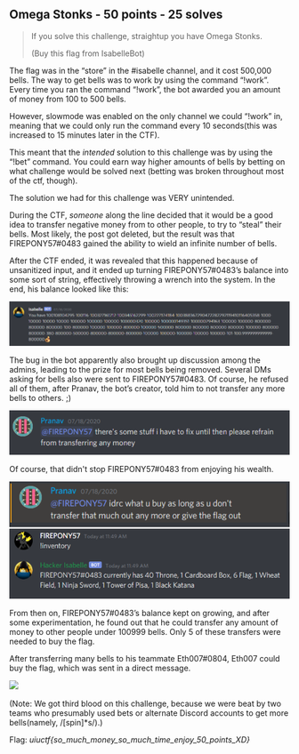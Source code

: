 ## Omega Stonks - 50 points - 25 solves

>If you solve this challenge, straightup you have Omega Stonks.
>
>(Buy this flag from IsabelleBot)

The flag was in the “store” in the #isabelle channel, and it cost 500,000 bells. The way to get bells was to work by using the command “!work”. Every time you ran the command “!work”, the bot awarded you an amount of money from 100 to 500 bells.

However, slowmode was enabled on the only channel we could “!work” in, meaning that we could only run the command every 10 seconds(this was increased to 15 minutes later in the CTF). 

This meant that the *intended* solution to this challenge was by using the “!bet” command. You could earn way higher amounts of bells by betting on what challenge would be solved next (betting was broken throughout most of the ctf, though). 

The solution we had for this challenge was VERY unintended. 

During the CTF, *someone* along the line decided that it would be a good idea to transfer negative money from to other people, to try to “steal” their bells. Most likely, the post got deleted, but the result was that FIREPONY57#0483 gained the ability to wield an infinite number of bells. 

After the CTF ended, it was revealed that this happened because of unsanitized input, and it ended up turning FIREPONY57#0483’s balance into some sort of string, effectively throwing a wrench into the system. In the end, his balance looked like this:

![](Images/omega_stonks/writeup2.PNG)

The bug in the bot apparently also brought up discussion among the admins, leading to the prize for most bells being removed. Several DMs asking for bells also were sent to FIREPONY57#0483. Of course, he refused all of them, after Pranav, the bot’s creator, told him to not transfer any more bells to others. ;) 

![](Images/omega_stonks/writeup3.PNG)

Of course, that didn't stop FIREPONY57#0483 from enjoying his wealth.

![](Images/omega_stonks/writeups43.PNG)
![](Images/omega_stonks/writeups42.PNG)

From then on, FIREPONY57#0483’s balance kept on growing, and after some experimentation, he found out that he could transfer any amount of money to other people under 100999 bells. Only 5 of these transfers were needed to buy the flag. 

After transferring many bells to his teammate Eth007#0804, Eth007 could buy the flag, which was sent in a direct message. 

![](https://github.com/matdaneth/uiuctf-writeups/blob/master/Images/omega_stonks/writeup1.PNG)

(Note: We got third blood on this challenge, because we were beat by two teams who presumably used bets or alternate Discord accounts to get more bells(namely, /[spin]*s/).)

Flag: *uiuctf{so_much_money_so_much_time_enjoy_50_points_XD}*
